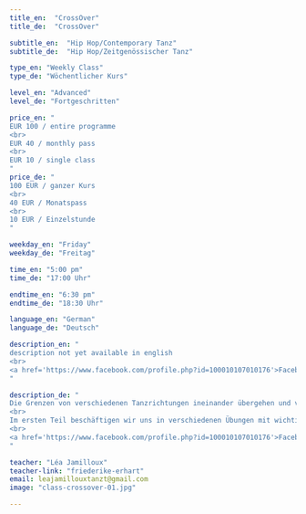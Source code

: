 ```yaml
---
title_en:  "CrossOver"
title_de:  "CrossOver"

subtitle_en:  "Hip Hop/Contemporary Tanz"
subtitle_de:  "Hip Hop/Zeitgenössischer Tanz"

type_en: "Weekly Class"
type_de: "Wöchentlicher Kurs"

level_en: "Advanced"
level_de: "Fortgeschritten"

price_en: "
EUR 100 / entire programme
<br>
EUR 40 / monthly pass
<br>
EUR 10 / single class
"
price_de: "
100 EUR / ganzer Kurs
<br>
40 EUR / Monatspass
<br>
10 EUR / Einzelstunde
"

weekday_en: "Friday"
weekday_de: "Freitag"

time_en: "5:00 pm"
time_de: "17:00 Uhr"

endtime_en: "6:30 pm"
endtime_de: "18:30 Uhr"

language_en: "German"
language_de: "Deutsch"

description_en: "
description not yet available in english
<br>
<a href='https://www.facebook.com/profile.php?id=100010107010176'>Facebook</a>
"

description_de: "
Die Grenzen von verschiedenen Tanzrichtungen ineinander übergehen und verschmelzen zu lassen: das ist was ich teilen möchte mit den Teilnehmern meines Kurses. Im Unterricht werden wir die eigene Körpersprache mit der Kraft und Energie des Hip-Hop Tanzes gemischt mit der Vielfältigkeit des Zeitgenössischen Tanzes entwickeln.
<br>
Im ersten Teil beschäftigen wir uns in verschiedenen Übungen mit wichtigen Elementen des Tanzes, sowie Rhythmik, Fokus, Raum und Dynamik, wobei die eigene Kreativität einen wichtigen Platz einnimmt. Im zweiten Teil erarbeiten wir eine choreographische Sequenz zum jeweiligen Thema.
<br>
<a href='https://www.facebook.com/profile.php?id=100010107010176'>Facebook</a>
"

teacher: "Léa Jamilloux"
teacher-link: "friederike-erhart"
email: leajamillouxtanzt@gmail.com
image: "class-crossover-01.jpg"

---
```


